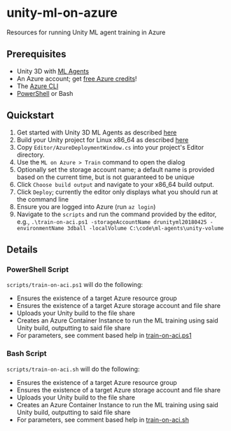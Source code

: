 # unity-ml-on-azure
Resources for running Unity ML agent training in Azure

## Prerequisites
- Unity 3D with [ML Agents](https://github.com/Unity-Technologies/ml-agents/blob/master/docs/Getting-Started-with-Balance-Ball.md)
- An Azure account; get [free Azure credits](https://azure.microsoft.com/Credits/Free)!
- The [Azure CLI](https://docs.microsoft.com/en-us/cli/azure/install-azure-cli?view=azure-cli-latest)
- [PowerShell](https://github.com/powershell/powershell#get-powershell) or Bash

## Quickstart
1. Get started with Unity 3D ML Agents as described [here](https://github.com/Unity-Technologies/ml-agents/blob/master/docs/Getting-Started-with-Balance-Ball.md)
1. Build your Unity project for Linux x86_64 as described [here](https://github.com/Unity-Technologies/ml-agents/blob/master/docs/Using-Docker.md)
1. Copy `Editor/AzureDeploymentWindow.cs` into your project's Editor directory.
1. Use the `ML on Azure > Train` command to open the dialog
1. Optionally set the storage account name; a default name is provided based on the current time, but is not guaranteed to be unique
1. Click `Choose build output` and navigate to your x86_64 build output.
1. Click `Deploy`; currently the editor only displays what you should run at the command line
1. Ensure you are logged into Azure (run `az login`)
1. Navigate to the `scripts` and run the command provided by the editor, e.g., `.\train-on-aci.ps1 -storageAccountName drunityml20180425 -environmentName 3dball -localVolume C:\code\ml-agents\unity-volume` 

## Details

### PowerShell Script
`scripts/train-on-aci.ps1` will do the following:
- Ensures the existence of a target Azure resource group
- Ensures the existence of a target Azure storage account and file share
- Uploads your Unity build to the file share
- Creates an Azure Container Instance to run the ML training using said Unity build, outputting to said file share
- For parameters, see comment based help in [train-on-aci.ps1](./scripts/train-on-aci.ps1)

### Bash Script
`scripts/train-on-aci.sh` will do the following:
- Ensures the existence of a target Azure resource group
- Ensures the existence of a target Azure storage account and file share
- Uploads your Unity build to the file share
- Creates an Azure Container Instance to run the ML training using said Unity build, outputting to said file share
- For parameters, see comment based help in [train-on-aci.sh](./scripts/train-on-aci.sh)